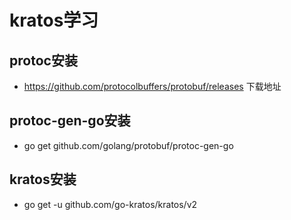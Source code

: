 # kratos学习

## protoc安装
- https://github.com/protocolbuffers/protobuf/releases 下载地址

## protoc-gen-go安装
- go get github.com/golang/protobuf/protoc-gen-go

## kratos安装
- go get -u github.com/go-kratos/kratos/v2




